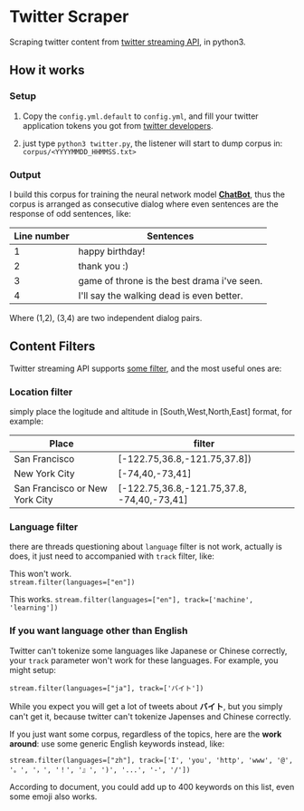 # Twitter Scraper


Scraping twitter content from [twitter streaming API](https://dev.twitter.com/streaming/overview), in python3.


## How it works

### Setup

1. Copy the `config.yml.default` to `config.yml`, and fill your twitter application tokens you got from [twitter developers](https://apps.twitter.com/).


2. just type    `python3 twitter.py`, the listener will start to dump corpus in: `corpus/<YYYYMMDD_HHMMSS.txt>`
    
### Output

I build this corpus for training the neural network model [**ChatBot**](https://github.com/Marsan-Ma/tf_chatbot_seq2seq_antilm), thus the corpus is arranged as consecutive dialog where even sentences are the response of odd sentences, like:


Line number | Sentences
------------|---------
1 | happy birthday!
2 | thank you :)
3 | game of throne is the best drama i've seen.
4 | I'll say the walking dead is even better.

Where (1,2), (3,4) are two independent dialog pairs.


## Content Filters

Twitter streaming API supports [some filter](https://dev.twitter.com/streaming/overview/request-parameters), and the most useful  ones are:

### Location filter
simply place the logitude and altitude in [South,West,North,East] format, for example:

Place | filter
------|-------------
San Francisco | [-122.75,36.8,-121.75,37.8])  
New York City | [-74,40,-73,41]
San Francisco or New York City | [-122.75,36.8,-121.75,37.8, -74,40,-73,41]


### Language filter

there are threads questioning about `language` filter is not work, actually is does, it just need to accompanied with `track` filter, like:


This won't work.  
`stream.filter(languages=["en"])`   

This works.
`stream.filter(languages=["en"], track=['machine', 'learning'])` 


### If you want language other than English

Twitter can't tokenize some languages like Japanese or Chinese correctly, your `track` parameter won't work for these languages. For example, you might setup:

`stream.filter(languages=["ja"], track=['バイト'])`

While you expect you will get a lot of tweets about **バイト**, but you simply can't get it, because twitter can't tokenize Japenses and Chinese correctly.

If you just want some corpus, regardless of the topics, here are the **work around**: use some generic English keywords instead, like:

`stream.filter(languages=["zh"], track=['I', 'you', 'http', 'www', '@', '。', '，', '！', '』', ')', '...', '-', '/'])`

According to document, you could add up to 400 keywords on this list, even some emoji also works.


